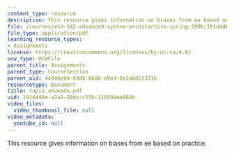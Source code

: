 ```yaml
---
content_type: resource
description: This resource gives information on biases from ee based on practice.
file: /courses/esd-342-advanced-system-architecture-spring-2006/191d448ea2a228dec55b310504ee669b_tapia_ahumada.pdf
file_type: application/pdf
learning_resource_types:
- Assignments
license: https://creativecommons.org/licenses/by-nc-sa/4.0/
ocw_type: OCWFile
parent_title: Assignments
parent_type: CourseSection
parent_uid: 44948e84-69d8-66d0-e9ed-8e2abd23373b
resourcetype: Document
title: tapia_ahumada.pdf
uid: 191d448e-a2a2-28de-c55b-310504ee669b
video_files:
  video_thumbnail_file: null
video_metadata:
  youtube_id: null
---
```

This resource gives information on biases from ee based on practice.